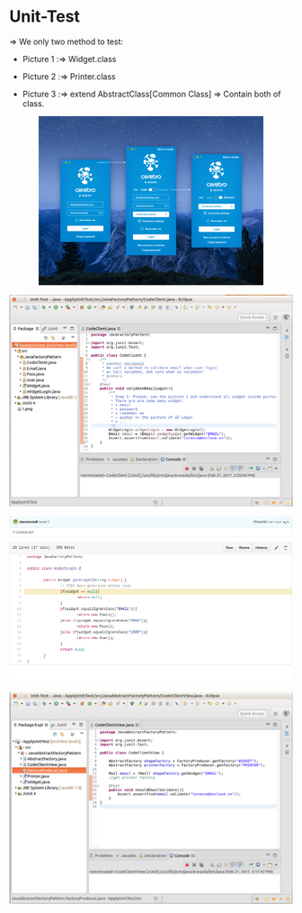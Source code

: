 # Unit-Test
=> We only two method to test:
 + Picture 1 :=> Widget.class
 + Picture 2 :=> Printer.class

 + Picture 3 :=> extend AbstractClass[Common Class] => Contain both of class. 

<p align="center">
    <img src="https://github.com/danisluis7/Unit-Test/blob/level3/ApplyUnitTest/1.png" alt="Unit Test"/>
</p>
<p align="center">
    <img src="https://github.com/danisluis7/Unit-Test/blob/level3/ApplyUnitTest/2.png" alt="Unit Test"/>
</p>
<p align="center">
    <img src="https://github.com/danisluis7/Unit-Test/blob/level3/ApplyUnitTest/3.png" alt="Unit Test"/>
</p>

<p align="center">
    <img src="https://github.com/danisluis7/Unit-Test/blob/level3/ApplyUnitTest/4.png" alt="Unit Test"/>
</p>
